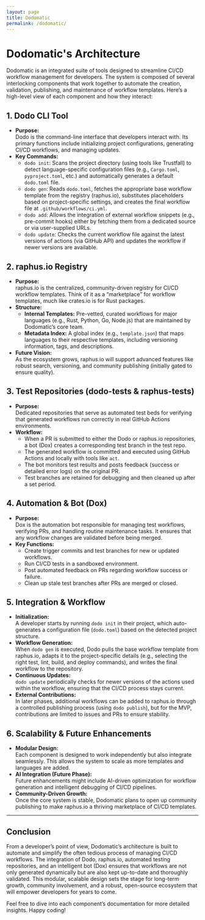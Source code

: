 ```yaml
---
layout: page
title: Dodomatic
permalink: /dodomatic/
---
```


# Dodomatic's Architecture

Dodomatic is an integrated suite of tools designed to streamline CI/CD workflow management for developers. The system is composed of several interlocking components that work together to automate the creation, validation, publishing, and maintenance of workflow templates. Here’s a high-level view of each component and how they interact:

## 1. **Dodo CLI Tool**
- **Purpose:**  
  Dodo is the command-line interface that developers interact with. Its primary functions include initializing project configurations, generating CI/CD workflows, and managing updates.
- **Key Commands:**  
  - `dodo init`: Scans the project directory (using tools like Trustfall) to detect language-specific configuration files (e.g., `Cargo.toml`, `pyproject.toml`, etc.) and automatically generates a default `dodo.toml` file.
  - `dodo gen`: Reads `dodo.toml`, fetches the appropriate base workflow template from the registry (raphus.io), substitutes placeholders based on project-specific settings, and creates the final workflow file at `.github/workflows/ci.yml`.
  - `dodo add`: Allows the integration of external workflow snippets (e.g., pre-commit hooks) either by fetching them from a dedicated source or via user-supplied URLs.
  - `dodo update`: Checks the current workflow file against the latest versions of actions (via GitHub API) and updates the workflow if newer versions are available.

## 2. **raphus.io Registry**
- **Purpose:**  
  raphus.io is the centralized, community-driven registry for CI/CD workflow templates. Think of it as a “marketplace” for workflow templates, much like crates.io is for Rust packages.
- **Structure:**  
  - **Internal Templates:** Pre-vetted, curated workflows for major languages (e.g., Rust, Python, Go, Node.js) that are maintained by Dodomatic’s core team.
  - **Metadata Index:** A global index (e.g., `template.json`) that maps languages to their respective templates, including versioning information, tags, and descriptions.
- **Future Vision:**  
  As the ecosystem grows, raphus.io will support advanced features like robust search, versioning, and community publishing (initially gated to ensure quality).

## 3. **Test Repositories (dodo-tests & raphus-tests)**
- **Purpose:**  
  Dedicated repositories that serve as automated test beds for verifying that generated workflows run correctly in real GitHub Actions environments.
- **Workflow:**  
  - When a PR is submitted to either the Dodo or raphus.io repositories, a bot (Dox) creates a corresponding test branch in the test repo.
  - The generated workflow is committed and executed using GitHub Actions and locally with tools like `act`.
  - The bot monitors test results and posts feedback (success or detailed error logs) on the original PR.
  - Test branches are retained for debugging and then cleaned up after a set period.

## 4. **Automation & Bot (Dox)**
- **Purpose:**  
  Dox is the automation bot responsible for managing test workflows, verifying PRs, and handling routine maintenance tasks. It ensures that any workflow changes are validated before being merged.
- **Key Functions:**  
  - Create trigger commits and test branches for new or updated workflows.
  - Run CI/CD tests in a sandboxed environment.
  - Post automated feedback on PRs regarding workflow success or failure.
  - Clean up stale test branches after PRs are merged or closed.

## 5. **Integration & Workflow**
- **Initialization:**  
  A developer starts by running `dodo init` in their project, which auto-generates a configuration file (`dodo.toml`) based on the detected project structure.
- **Workflow Generation:**  
  When `dodo gen` is executed, Dodo pulls the base workflow template from raphus.io, adapts it to the project-specific details (e.g., selecting the right test, lint, build, and deploy commands), and writes the final workflow to the repository.
- **Continuous Updates:**  
  `dodo update` periodically checks for newer versions of the actions used within the workflow, ensuring that the CI/CD process stays current.
- **External Contributions:**  
  In later phases, additional workflows can be added to raphus.io through a controlled publishing process (using `dodo publish`), but for the MVP, contributions are limited to issues and PRs to ensure stability.

## 6. **Scalability & Future Enhancements**
- **Modular Design:**  
  Each component is designed to work independently but also integrate seamlessly. This allows the system to scale as more templates and languages are added.
- **AI Integration (Future Phase):**  
  Future enhancements might include AI-driven optimization for workflow generation and intelligent debugging of CI/CD pipelines.
- **Community-Driven Growth:**  
  Once the core system is stable, Dodomatic plans to open up community publishing to make raphus.io a thriving marketplace of CI/CD templates.

---

## Conclusion

From a developer’s point of view, Dodomatic’s architecture is built to automate and simplify the often tedious process of managing CI/CD workflows. The integration of Dodo, raphus.io, automated testing repositories, and an intelligent bot (Dox) ensures that workflows are not only generated dynamically but are also kept up-to-date and thoroughly validated. 
This modular, scalable design sets the stage for long-term growth, community involvement, and a robust, open-source ecosystem that will empower developers for years to come.

Feel free to dive into each component’s documentation for more detailed insights. Happy coding!